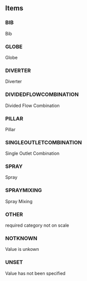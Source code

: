

<!-- end of short definition -->
## Items

### BIB
Bib

### GLOBE
Globe

### DIVERTER
Diverter

### DIVIDEDFLOWCOMBINATION
Divided Flow Combination

### PILLAR
Pillar

### SINGLEOUTLETCOMBINATION
Single Outlet Combination

### SPRAY
Spray

### SPRAYMIXING
Spray Mixing

### OTHER
required category not on scale

### NOTKNOWN
Value is unkown

### UNSET
Value has not been specified
